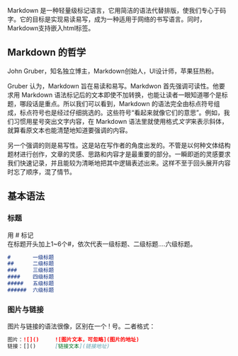 Markdown 是一种轻量级标记语言，它用简洁的语法代替排版，使我们专心于码字。它的目标是实现易读易写，成为一种适用于网络的书写语言。同时，Markdown支持嵌入html标签。

## Markdown 的哲学
John Gruber，知名独立博主，Markdown创始人，UI设计师，苹果狂热粉。</br>

Gruber 认为，Markdown 旨在易读和易写。Markdwon 首先强调可读性。他要求用 Markdown 语法标记后的文本即使不加转换，也能让读者一眼知道哪个是标题，哪段话是重点。所以我们可以看到，Markdown 的语法完全由标点符号组成，标点符号也是经过仔细挑选的。这些符号“看起来就像它们的意思”。例如，我们习惯用星号突出文字内容，在 Markdown 语法里就使用格式*文字*来表示斜体，就算看原文本也能清楚地知道要强调的内容。</br>

另一个强调的则是易写性。这是站在写作者的角度出发的。不管是以何种文体结构题材进行创作，文章的灵感、思路和内容才是最重要的部分。一瞬即逝的灵感要求我们快速记录，并且能较为清晰地把其中逻辑表述出来。这样不至于回头展开内容时忘了顺序，混了情节。

## 基本语法
### 标题
用 # 标记</br>
在标题开头加上1~6个#，依次代表一级标题、二级标题....六级标题。
```md
#       一级标题
##      二级标题
###     三级标题
####    四级标题
#####   五级标题
######  六级标题
```
### 图片与链接
图片与链接的语法很像，区别在一个 ! 号。二者格式：
```md
图片：![]()     ![图片文本，可忽略](图片的地址)
链接：[]()      [链接文本](链接地址)    
```